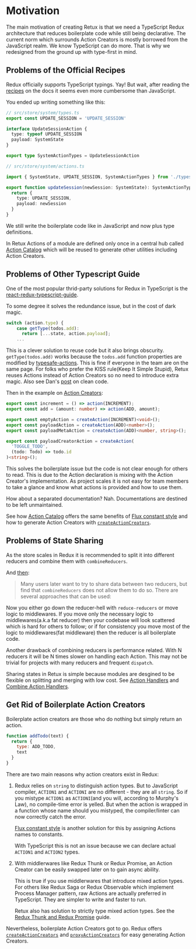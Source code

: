 # Motivation

The main motivation of creating Retux is that we need a TypeScript Redux architecture that reduces boilerplate code while still being declarative. The current norm which surrounds Action Creators is mostly borrowed from the JavaScript realm. We know TypeScript can do more. That is why we redesigned from the ground up with type-first in mind.

## Problems of the Official Recipes

Redux officially supports TypeScript typings. Yay! But wait, after reading the [recipes](https://redux.js.org/recipes/usage-with-typescript#usage-with-typescript) on the docs it seems even more cumbersome than JavaScript.

You ended up writing something like this:

```typescript
// src/store/system/types.ts
export const UPDATE_SESSION = 'UPDATE_SESSION'

interface UpdateSessionAction {
  type: typeof UPDATE_SESSION
  payload: SystemState
}

export type SystemActionTypes = UpdateSessionAction
```

```typescript
// src/store/system/actions.ts

import { SystemState, UPDATE_SESSION, SystemActionTypes } from './types'

export function updateSession(newSession: SystemState): SystemActionTypes {
  return {
    type: UPDATE_SESSION,
    payload: newSession
  }
}
```

We still write the boilerplate code like in JavaScript and now plus type definitions.

In Retux Actions of a module are defined only once in a central hub called [Action Catalog][ActionCatalog] which will be reused to generate other utilities including Action Creators.

## Problems of Other Typescript Guide

One of the most popular thrid-party solutions for Redux in TypeScript is the [react-redux-typescript-guide](https://github.com/piotrwitek/react-redux-typescript-guide#redux---typing-patterns).

To some degree it solves the redundance issue, but in the cost of dark magic.

```typescript
switch (action.type) {
    case getType(todos.add):
      return [...state, action.payload];
    ...
```

This is a clever solution to reuse code but it also brings obscurity. `getType(todos.add)` works because the `todos.add` function properties are modified by [typesafe-actions](https://github.com/piotrwitek/typesafe-actions#action-helpers). This is fine if everyone in the team are on the same page. For folks who prefer the KISS rule(Keep It Simple Stupid), Retux reuses Actions instead of Action Creators so no need to introduce extra magic. Also see Dan's [post](https://overreacted.io/goodbye-clean-code/) on clean code.

Then in the example on [Action Creators](https://github.com/piotrwitek/react-redux-typescript-guide#action-creators-):

```typescript
export const increment = () => action(INCREMENT);
export const add = (amount: number) => action(ADD, amount);

export const emptyAction = createAction(INCREMENT)<void>();
export const payloadAction = createAction(ADD)<number>();
export const payloadMetaAction = createAction(ADD)<number, string>();

export const payloadCreatorAction = createAction(
  'TOGGLE_TODO',
  (todo: Todo) => todo.id
)<string>();
```

This solves the boilerplate issue but the code is not clear enough for others to read. This is due to the Action declaration is mixing with the Action Creator's implementation. As project scales it is not easy for team members to take a glance and know what actions is provided and how to use them.

How about a separated documentation? Nah. Documentations are destined to be left unmaintained.

See how [Action Catalog][ActionCatalog] offers the same benefits of [Flux constant style][FluxConstantStyle] and how to generate Action Creators with [`createActionCreators`][CreateActionCreators].

## Problems of State Sharing

As the store scales in Redux it is recommended to split it into different reducers and combine them with `combineReducers`.

And [then](https://redux.js.org/faq/reducers#how-do-i-share-state-between-two-reducers-do-i-have-to-use-combinereducers):

> Many users later want to try to share data between two reducers, but find that `combineReducers` does not allow them to do so. There are several approaches that can be used:

Now you either go down the reducer-hell with `reduce-reducers` or move logic to middlewares. If you move only the necessary logic to middlewares(a.k.a fat reducer) then your codebase will look scattered which is hard for others to follow; or if for consistency you move most of the logic to middlewares(fat middleware) then the reducer is all boilerplate code.

Another drawback of combining reducers is performance related. With N reducers it will be N times slower on handling each Action. This may not be trivial for projects with many reducers and frequent `dispatch`.

Sharing states in Retux is simple because modules are desgined to be flexible on splitting and merging with low cost. See [Action Handlers][ActionHandlers] and [Combine Action Handlers][CombineActionHandlers].

## Get Rid of Boilerplate Action Creators

Boilerplate action creators are those who do nothing but simply return an action.

```javascript
function addTodo(text) {
  return {
    type: ADD_TODO,
    text
  }
}
```

There are two main reasons why action creators exist in Redux:

1. Redux relies on `string` to distinguish action types. But to JavaScript compiler, `ACTION1` and `ACTIONI` are no different - they are all `string`. So if you mistype `ACTION1` as `ACTIONI`(and you will, according to Murphy's Law), no compile-time error is yelled. But when the action is wrapped in a function whose name should you mistyped, the compiler/linter can now correctly catch the error.
  
   [Flux constant style][FluxConstantStyle] is another solution for this by assigning Actions names to constants.

   With TypeScript this is not an issue because we can declare actual `ACTION1` and `ACTION2` types.

2. With middlerwares like Redux Thunk or Redux Promise, an Action Creator can be easily swapped later on to gain async ability.

   This is true if you use middlerwares that introduce mixed action types. For others like Redux Saga or Redux Observable which implement Process Manager pattern, raw Actions are actually preferred in TypeScript. They are simpler to write and faster to run.
   
   Retux also has solution to strictly type mixed action types. See the [Redux Thunk and Redux Promise](../middlewares/redux-thunk-and-redux-promise.md) guide.

Nevertheless, boilerplate Action Creators got to go. Redux offers [`createActionCreators`][CreateActionCreators] and [`proxyActionCreators`][CreateActionCreators] for easy generating Action Creators.

[ActionCatalog]: ./core-concepts.md#action-catalog
[ActionHandlers]: ./core-concepts.md#action-handlers
[CreateActionCreators]: ./core-concepts.md#create-action-creators
[CombineActionHandlers]: ./core-concepts.md#combine-action-handlers
[FluxConstantStyle]: https://redux.js.org/recipes/reducing-boilerplate#actions
[examples]: https://github.com/crimx/retux/tree/master/examples
